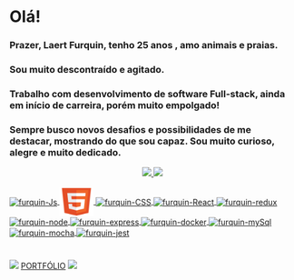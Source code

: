 # Olá!

### Prazer, Laert Furquin, tenho 25 anos , amo animais e praias.
### Sou muito descontraído e agitado. 
### Trabalho com desenvolvimento de software Full-stack, ainda em início de carreira, porém muito empolgado! 
### Sempre busco novos desafios e possibilidades de me destacar, mostrando do que sou capaz. Sou muito curioso, alegre e muito dedicado.

<div align="center">
  <a href="https://github.com/furquin">
  <img height="150px" src="https://github-readme-stats.vercel.app/api?username=furquin&show_icons=true&theme=dark&include_all_commits=true&count_private=true"/>
  <img height="150" src="https://github-readme-stats.vercel.app/api/top-langs/?username=furquin&layout=compact&langs_count=7&theme=blue"/>
</div>
<div style="display: inline_block"><br>
  <img align="center" alt="furquin-Js" height="50" width="60" src="https://cdn.jsdelivr.net/gh/devicons/devicon/icons/javascript/javascript-plain.svg">
  <img align="center" alt="furquin-HTML" height="50" width="60" src="https://raw.githubusercontent.com/devicons/devicon/master/icons/html5/html5-original.svg">
  <img align="center" alt="furquin-CSS" height="50" width="60" src="https://cdn.jsdelivr.net/gh/devicons/devicon/icons/css3/css3-original.svg">
  <img align="center" alt="furquin-React" height="50" width="60" src="https://cdn.jsdelivr.net/gh/devicons/devicon/icons/react/react-original-wordmark.svg">
  <img align="center" alt="furquin-redux" height="50" width="60" src="https://cdn.jsdelivr.net/gh/devicons/devicon/icons/redux/redux-original.svg">
  <img align="center" alt="furquin-node" height="50" width="60" src="https://cdn.jsdelivr.net/gh/devicons/devicon/icons/nodejs/nodejs-original.svg">
  <img align="center" alt="furquin-express" height="50" width="60" src="https://cdn.jsdelivr.net/gh/devicons/devicon/icons/express/express-original.svg">
  <img align="center" alt="furquin-docker" height="50" width="60" src="https://cdn.jsdelivr.net/gh/devicons/devicon/icons/docker/docker-plain-wordmark.svg">
  <img align="center" alt="furquin-mySql" height="50" width="60" src="https://cdn.jsdelivr.net/gh/devicons/devicon/icons/mysql/mysql-original-wordmark.svg">
  <img align="center" alt="furquin-mocha" height="50" width="60" src="https://cdn.jsdelivr.net/gh/devicons/devicon/icons/mocha/mocha-plain.svg">  
  <img align="center" alt="furquin-jest" height="50" width="60" src="https://cdn.jsdelivr.net/gh/devicons/devicon/icons/jest/jest-plain.svg">
</div>
 
#
#
  
<div> 
  
  <a href="https://www.linkedin.com/in/laert-furquin-4208a9168/" target="_blank"><img src="https://img.shields.io/badge/-LinkedIn-%230077B5?style=for-the-badge&logo=linkedin&logoColor=white" target="_blank"></a>
  <a href="https://furquin.github.io/laertFurquin/#/" target="_blank">PORTFÓLIO</a> 
  <a href = "mailto:laert.ff@gmail.com"><img src="https://img.shields.io/badge/-Gmail-%23333?style=for-the-badge&logo=gmail&logoColor=white" target="_blank"></a>
  
 
 
</div>
